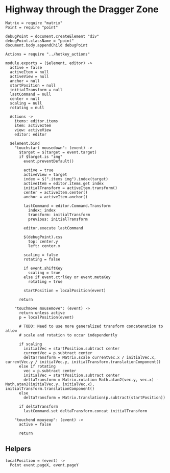 Highway through the Dragger Zone
================================

    Matrix = require "matrix"
    Point = require "point"

    debugPoint = document.createElement "div"
    debugPoint.className = "point"
    document.body.appendChild debugPoint

    Actions = require "../hotkey_actions"

    module.exports = ($element, editor) ->
      active = false
      activeItem = null
      activeView = null
      anchor = null
      startPosition = null
      initialTransform = null
      lastCommand = null
      center = null
      scaling = null
      rotating = null

      Actions ->
        items: editor.items
        item: activeItem
        view: activeView
        editor: editor

      $element.bind
        "touchstart mousedown": (event) ->
          $target = $(target = event.target)
          if $target.is "img"
            event.preventDefault()

            active = true
            activeView = target
            index = $(".items img").index(target)
            activeItem = editor.items.get index
            initialTransform = activeItem.transform()
            center = activeItem.center()
            anchor = activeItem.anchor()

            lastCommand = editor.Command.Transform
              index: index
              transform: initialTransform
              previous: initialTransform
            
            editor.execute lastCommand

            $(debugPoint).css
              top: center.y
              left: center.x

            scaling = false
            rotating = false

            if event.shiftKey
              scaling = true
            else if event.ctrlKey or event.metaKey
              rotating = true

            startPosition = localPosition(event)

          return

        "touchmove mousemove": (event) ->
          return unless active
          p = localPosition(event)

          # TODO: Need to use more generalized transform concatenation to allow
          # scale and rotation to occur independently

          if scaling
            initialVec = startPosition.subtract center
            currentVec = p.subtract center
            deltaTransform = Matrix.scale currentVec.x / initialVec.x, currentVec.y / initialVec.y, initialTransform.translationComponent()
          else if rotating
            vec = p.subtract center
            initialVec = startPosition.subtract center
            deltaTransform = Matrix.rotation Math.atan2(vec.y, vec.x) - Math.atan2(initialVec.y, initialVec.x), initialTransform.translationComponent()
          else
            deltaTransform = Matrix.translation(p.subtract(startPosition))

          if deltaTransform
            lastCommand.set deltaTransform.concat initialTransform

        "touchend mouseup": (event) ->
          active = false

          return

Helpers
-------

    localPosition = (event) ->
      Point event.pageX, event.pageY
